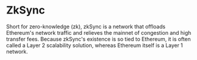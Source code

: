 # ZkSync

Short for zero-knowledge (zk), zkSync is a network that offloads Ethereum's network traffic and relieves the mainnet of congestion and high transfer fees. Because zkSync's existence is so tied to Ethereum, it is often called a Layer 2 scalability solution, whereas Ethereum itself is a Layer 1 network.
